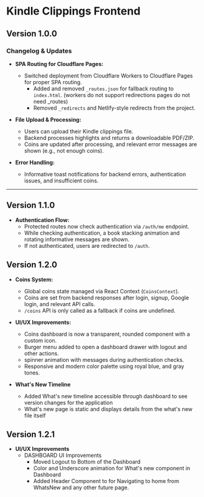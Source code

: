 # Kindle Clippings Frontend

## Version 1.0.0

### Changelog & Updates

- **SPA Routing for Cloudflare Pages:**  
    - Switched deployment from Cloudflare Workers to Cloudflare Pages for proper SPA routing.
        - Added and removed `_routes.json` for fallback routing to `index.html`. (workers do not support redirections pages do not need _routes)
        - Removed `_redirects` and Netlify-style redirects from the project.

- **File Upload & Processing:**  
  - Users can upload their Kindle clippings file.
  - Backend processes highlights and returns a downloadable PDF/ZIP.
  - Coins are updated after processing, and relevant error messages are shown (e.g., not enough coins).

- **Error Handling:**  
  - Informative toast notifications for backend errors, authentication issues, and insufficient coins.

---

## Version 1.1.0

- **Authentication Flow:**  
    - Protected routes now check authentication via `/auth/me` endpoint.
    - While checking authentication, a book stacking animation and rotating informative messages are shown.
    - If not authenticated, users are redirected to `/auth`.

## Version 1.2.0

- **Coins System:**  
  - Global coins state managed via React Context (`CoinsContext`).
  - Coins are set from backend responses after login, signup, Google login, and relevant API calls.
  - `/coins` API is only called as a fallback if coins are undefined.

- **UI/UX Improvements:**  
  - Coins dashboard is now a transparent, rounded component with a custom icon.
  - Burger menu added to open a dashboard drawer with logout and other actions.
  - spinner animation with messages during authentication checks.
  - Responsive and modern color palette using royal blue, and gray tones.

- **What's New Timeline**
  - Added What's new timeline accessible through dashboard to see version changes for the application
  - What's new page is static and displays details from the what's new file itself


## Version 1.2.1

- **UI/UX Improvements**
  - DASHBOARD UI Improvements
    - Moved Logout to Bottom of the Dashboard 
    - Color and Underscore animation for What's new component in Dashboard
    - Added Header Component to for Navigating to home from WhatsNew and any other future page.

  